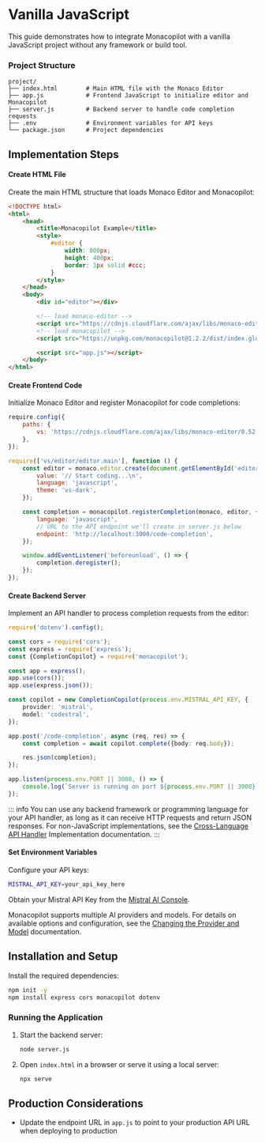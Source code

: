 # Vanilla JavaScript

This guide demonstrates how to integrate Monacopilot with a vanilla JavaScript project without any framework or build tool.

### Project Structure

```
project/
├── index.html        # Main HTML file with the Monaco Editor
├── app.js            # Frontend JavaScript to initialize editor and Monacopilot
├── server.js         # Backend server to handle code completion requests
├── .env              # Environment variables for API keys
└── package.json      # Project dependencies
```

## Implementation Steps

#### Create HTML File

Create the main HTML structure that loads Monaco Editor and Monacopilot:

```html [index.html]
<!DOCTYPE html>
<html>
    <head>
        <title>Monacopilot Example</title>
        <style>
            #editor {
                width: 800px;
                height: 400px;
                border: 1px solid #ccc;
            }
        </style>
    </head>
    <body>
        <div id="editor"></div>

        <!-- load monaco-editor -->
        <script src="https://cdnjs.cloudflare.com/ajax/libs/monaco-editor/0.52.0/min/vs/loader.js"></script>
        <!-- load monacopilot -->
        <script src="https://unpkg.com/monacopilot@1.2.2/dist/index.global.js"></script>

        <script src="app.js"></script>
    </body>
</html>
```

#### Create Frontend Code

Initialize Monaco Editor and register Monacopilot for code completions:

```javascript [app.js]
require.config({
    paths: {
        vs: 'https://cdnjs.cloudflare.com/ajax/libs/monaco-editor/0.52.0/min/vs',
    },
});

require(['vs/editor/editor.main'], function () {
    const editor = monaco.editor.create(document.getElementById('editor'), {
        value: '// Start coding...\n',
        language: 'javascript',
        theme: 'vs-dark',
    });

    const completion = monacopilot.registerCompletion(monaco, editor, {
        language: 'javascript',
        // URL to the API endpoint we'll create in server.js below
        endpoint: 'http://localhost:3000/code-completion',
    });

    window.addEventListener('beforeunload', () => {
        completion.deregister();
    });
});
```

#### Create Backend Server

Implement an API handler to process completion requests from the editor:

```typescript [server.js]
require('dotenv').config();

const cors = require('cors');
const express = require('express');
const {CompletionCopilot} = require('monacopilot');

const app = express();
app.use(cors());
app.use(express.json());

const copilot = new CompletionCopilot(process.env.MISTRAL_API_KEY, {
    provider: 'mistral',
    model: 'codestral',
});

app.post('/code-completion', async (req, res) => {
    const completion = await copilot.complete({body: req.body});

    res.json(completion);
});

app.listen(process.env.PORT || 3000, () => {
    console.log(`Server is running on port ${process.env.PORT || 3000}`);
});
```

::: info
You can use any backend framework or programming language for your API handler, as long as it can receive HTTP requests and return JSON responses. For non-JavaScript implementations, see the [Cross-Language API Handler](/advanced/cross-language) Implementation documentation.
:::

#### Set Environment Variables

Configure your API keys:

```bash [.env]
MISTRAL_API_KEY=your_api_key_here
```

Obtain your Mistral API Key from the [Mistral AI Console](https://console.mistral.ai/api-keys).

Monacopilot supports multiple AI providers and models. For details on available options and configuration, see the [Changing the Provider and Model](/configuration/copilot-options.html#changing-the-provider-and-model) documentation.

## Installation and Setup

Install the required dependencies:

```bash
npm init -y
npm install express cors monacopilot dotenv
```

### Running the Application

1. Start the backend server:

    ```bash
    node server.js
    ```

2. Open `index.html` in a browser or serve it using a local server:
    ```bash
    npx serve
    ```

## Production Considerations

- Update the endpoint URL in `app.js` to point to your production API URL when deploying to production
